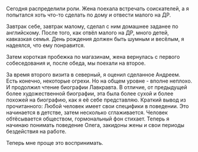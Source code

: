 Сегодня распределили роли. 
Жена поехала встречать соискателей, а я попытался хоть что-то сделать по дому и отвести малого на ДР.

Завтрак себе, завтрак малому, сделал с ним домашнее заданее по английскому.
После того, как отвёл малого на ДР, много детей, кавказкая семья. День рождения должен быть шумным и весёлым, я надеялся, что ему понравится.

Затем короткая пробежка по магазинам, жена вернулась с первого собеседования и, после обеда, мы поехали на второе.

За время второго визита в северный, я оценил сделанное Андреем. Есть конечно, некоторые огрехи. Но на общем уровне - вполне неплохо. И продолжил чтение биографии Лавкравта.
В отличие, от предыдущей более художественной биографии, эта была более сухой и более похожей на биографию, как я её себе представляю.
Краткий вывод из прочитанного:
Любой человек имеет свои специфики в поведении. Это начинается в детстве, затем несколько сглаживается. Человек обтёсывается обществом, гормональный фон стихает.
Теперь я начинаю понимать поведение Олега, закидоны жены и свои периоды бездействия на работе.

Теперь мне проще это воспринимать.